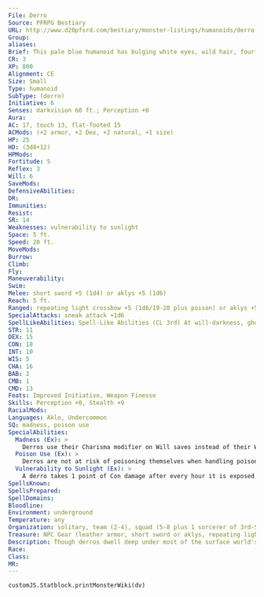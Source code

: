 ```yaml
---
File: Derro
Source: PFRPG Bestiary
URL: http://www.d20pfsrd.com/bestiary/monster-listings/humanoids/derro
Group: 
aliases: 
Brief: This pale blue humanoid has bulging white eyes, wild hair, fourfingered hands, and a large hooked club.
CR: 3
XP: 800
Alignment: CE
Size: Small
Type: humanoid
SubType: (derro)
Initiative: 6
Senses: darkvision 60 ft.; Perception +0
Aura: 
AC: 17, touch 13, flat-footed 15
ACMods: (+2 armor, +2 Dex, +2 natural, +1 size)
HP: 25
HD: (3d8+12)
HPMods: 
Fortitude: 5
Reflex: 3
Will: 6
SaveMods: 
DefensiveAbilities: 
DR: 
Immunities: 
Resist: 
SR: 14
Weaknesses: vulnerability to sunlight
Space: 5 ft.
Speed: 20 ft.
MoveMods: 
Burrow: 
Climb: 
Fly: 
Maneuverability: 
Swim: 
Melee: short sword +5 (1d4) or aklys +5 (1d6)
Reach: 5 ft.
Ranged: repeating light crossbow +5 (1d6/19-20 plus poison) or aklys +5 (1d6)
SpecialAttacks: sneak attack +1d6
SpellLikeAbilities: Spell-Like Abilities (CL 3rd) At will-darkness, ghost sound (DC 13) 1/day-daze (DC 13), sound burst (DC 15)
STR: 11
DEX: 15
CON: 18
INT: 10
WIS: 5
CHA: 16
BAB: 2
CMB: 1
CMD: 13
Feats: Improved Initiative, Weapon Finesse
Skills: Perception +0, Stealth +9
RacialMods: 
Languages: Aklo, Undercommon
SQ: madness, poison use
SpecialAbilities:
  Madness (Ex): >
    Derros use their Charisma modifier on Will saves instead of their Wisdom modifier, and are immune to insanity and confusion effects. Only a miracle or wish can remove a derro's madness. If this occurs, the derro gains 6 points of Wisdom and loses 6 points of Charisma.
  Poison Use (Ex): >
    Derros are not at risk of poisoning themselves when handling poison. They use Medium spider venom to poison their crossbow bolts, and generally carry 10 prepoisoned bolts at all times.
  Vulnerability to Sunlight (Ex): >
    A derro takes 1 point of Con damage after every hour it is exposed to sunlight.
SpellsKnown: 
SpellsPrepared: 
SpellDomains: 
Bloodline: 
Environment: underground
Temperature: any
Organization: solitary, team (2-4), squad (5-8 plus 1 sorcerer of 3rd-5th level), or band (11-20 plus 30% noncombatants plus 3 sorcerers of 3rd-8th level)
Treasure: NPC Gear (leather armor, short sword or aklys, repeating light crossbow with 10 poisoned bolts, other treasure)
Description: Though derros dwell deep under most of the surface world's cities, very few know of the sadistic creatures' existence. Descended from mysterious fey that once dwelt deep underground, the derros lust for the comforts of the surface, yet the light of the sun causes them to blister, burn, and die. Derros often abduct surface dwellers to perform hideous experiments on them in their neverending quest to divine what protects those who dwell above from the burning death, yet the intrinsic madness that plagues all derros dooms these experiments to failure every time. In the end, traumatized victims are returned to their homes, memories not quite completely wiped of their ordeal, to live the rest of their lives in vague fear of a nightmare they can't quite recall. A typical derro fights with a short sword or a repeating light crossbow with plenty of poison bolts. Some derros also carry an aklys-a hooked throwing club attached to a 20-footlong cord. This cord limits the club's range, but allows the derro to retrieve it as a moveequivalent action after it has been thrown. Derro leaders are typically sorcerers of at least 3rd level, although they also make excellent rogues. Many derros wield strange and unusual weapons like hooked polearms, eerie whistling aklyses, long hollow spears that can be filled with toxins, or crystalline throwing wedges that shatter on impact to create horrif ic bleeding wounds. A derro stands 3 feet tall and weighs 70 pounds.
Race: 
Class: 
MR: 
---
```

```dataviewjs
customJS.Statblock.printMonsterWiki(dv)
```
